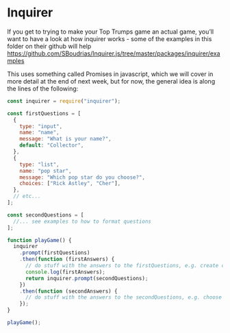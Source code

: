 # Inquirer

If you get to trying to make your Top Trumps game an actual game, you’ll want to have a look at how inquirer works - some of the examples in this folder on their github will help https://github.com/SBoudrias/Inquirer.js/tree/master/packages/inquirer/examples

This uses something called Promises in javascript, which we will cover in more detail at the end of next week, but for now, the general idea is along the lines of the following:

```js
const inquirer = require("inquirer");

const firstQuestions = [
  {
    type: "input",
    name: "name",
    message: "What is your name?",
    default: "Collector",
  },
  {
    type: "list",
    name: "pop star",
    message: "Which pop star do you choose?",
    choices: ["Rick Astley", "Cher"],
  },
  // etc...
];

const secondQuestions = [
  //... see examples to how to format questions
];

function playGame() {
  inquirer
    .prompt(firstQuestions)
    .then(function (firstAnswers) {
      // do stuff with the answers to the firstQuestions, e.g. create collectors and select cards.
      console.log(firstAnswers);
      return inquirer.prompt(secondQuestions);
    })
    .then(function (secondAnswers) {
      // do stuff with the answers to the secondQuestions, e.g. choose attributes to use / play / pass / select card to play with
    });
}

playGame();
```
